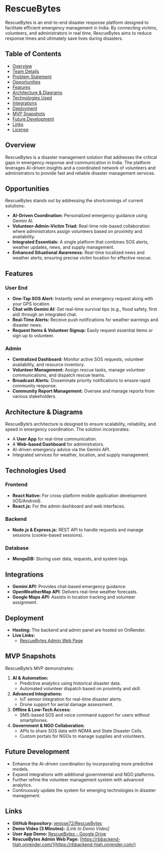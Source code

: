 # RescueBytes

RescueBytes is an end-to-end disaster response platform designed to facilitate efficient emergency management in India. By connecting victims, volunteers, and administrators in real time, RescueBytes aims to reduce response times and ultimately save lives during disasters.

## Table of Contents

- [Overview](#overview)
- [Team Details](#team-details)
- [Problem Statement](#problem-statement)
- [Opportunities](#opportunities)
- [Features](#features)
- [Architecture & Diagrams](#architecture--diagrams)
- [Technologies Used](#technologies-used)
- [Integrations](#integrations)
- [Deployment](#deployment)
- [MVP Snapshots](#mvp-snapshots)
- [Future Development](#future-development)
- [Links](#links)
- [License](#license)

## Overview

RescueBytes is a disaster management solution that addresses the critical gaps in emergency response and communication in India. The platform leverages AI-driven insights and a coordinated network of volunteers and administrators to provide fast and reliable disaster management services.

## Opportunities

RescueBytes stands out by addressing the shortcomings of current solutions:
- **AI-Driven Coordination:** Personalized emergency guidance using Gemini AI.
- **Volunteer-Admin-Victim Triad:** Real-time role-based collaboration where administrators assign volunteers based on proximity and availability.
- **Integrated Essentials:** A single platform that combines SOS alerts, weather updates, news, and supply management.
- **Enhanced Situational Awareness:** Real-time localized news and weather alerts, ensuring precise victim location for effective rescue.

## Features

### User End
- **One-Tap SOS Alert:** Instantly send an emergency request along with your GPS location.
- **Chat with Gemini AI:** Get real-time survival tips (e.g., flood safety, first aid) through an integrated chat.
- **Real-Time Alerts:** Receive push notifications for weather warnings and disaster news.
- **Request Items & Volunteer Signup:** Easily request essential items or sign up to volunteer.

### Admin
- **Centralized Dashboard:** Monitor active SOS requests, volunteer availability, and resource inventory.
- **Volunteer Management:** Assign rescue tasks, manage volunteer communications, and dispatch rescue teams.
- **Broadcast Alerts:** Disseminate priority notifications to ensure rapid community response.
- **Community Report Management:** Oversee and manage reports from various stakeholders.

## Architecture & Diagrams

RescueByte’s architecture is designed to ensure scalability, reliability, and speed in emergency coordination. The solution incorporates:
- A **User App** for real-time communication.
- A **Web-based Dashboard** for administrators.
- AI-driven emergency advice via the Gemini API.
- Integrated services for weather, location, and supply management.


## Technologies Used

### Frontend
- **React Native:** For cross-platform mobile application development (iOS/Android).
- **React.js:** For the admin dashboard and web interfaces.

### Backend
- **Node.js & Express.js:** REST API to handle requests and manage sessions (cookie-based sessions).

### Database
- **MongoDB:** Storing user data, requests, and system logs.

## Integrations

- **Gemini API:** Provides chat-based emergency guidance.
- **OpenWeatherMap API:** Delivers real-time weather forecasts.
- **Google Maps API:** Assists in location tracking and volunteer assignment.

## Deployment

- **Hosting:** The backend and admin panel are hosted on OnRender.
- **Live Links:** 
  - [RescueBytes Admin Web Page](https://rbbackend-hlah.onrender.com/)

## MVP Snapshots

RescueByte’s MVP demonstrates:
1. **AI & Automation:**  
   - Predictive analytics using historical disaster data.
   - Automated volunteer dispatch based on proximity and skill.
2. **Advanced Integrations:**  
   - IoT sensor integration for real-time disaster alerts.
   - Drone support for aerial damage assessment.
3. **Offline & Low-Tech Access:**  
   - SMS-based SOS and voice command support for users without smartphones.
4. **Government & NGO Collaboration:**  
   - APIs to share SOS data with NDMA and State Disaster Cells.
   - Custom portals for NGOs to manage supplies and volunteers.

## Future Development

- Enhance the AI-driven coordination by incorporating more predictive models.
- Expand integrations with additional governmental and NGO platforms.
- Further refine the volunteer management system with advanced analytics.
- Continuously update the system for emerging technologies in disaster management.

## Links

- **GitHub Repository:** [jenjose72/RescueBytes](https://github.com/jenjose72/RescueBytes)
- **Demo Video (3 Minutes):** _[Link to Demo Video]_  
- **User App Demo:** [RescueBytes - Google Drive](https://drive.google.com/your-demo-link)  
- **RescueBytes Admin Web Page:** [https://rbbackend-hlah.onrender.com/](https://rbbackend-hlah.onrender.com/)

